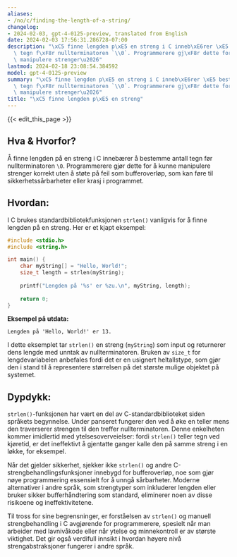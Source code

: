 ```yaml
---
aliases:
- /no/c/finding-the-length-of-a-string/
changelog:
- 2024-02-03, gpt-4-0125-preview, translated from English
date: 2024-02-03 17:56:31.286728-07:00
description: "\xC5 finne lengden p\xE5 en streng i C inneb\xE6rer \xE5 bestemme antall\
  \ tegn f\xF8r nullterminatoren `\\0`. Programmerere gj\xF8r dette for \xE5 kunne\
  \ manipulere strenger\u2026"
lastmod: 2024-02-18 23:08:54.384592
model: gpt-4-0125-preview
summary: "\xC5 finne lengden p\xE5 en streng i C inneb\xE6rer \xE5 bestemme antall\
  \ tegn f\xF8r nullterminatoren `\\0`. Programmerere gj\xF8r dette for \xE5 kunne\
  \ manipulere strenger\u2026"
title: "\xC5 finne lengden p\xE5 en streng"
---
```


{{< edit_this_page >}}

## Hva & Hvorfor?
Å finne lengden på en streng i C innebærer å bestemme antall tegn før nullterminatoren `\0`. Programmerere gjør dette for å kunne manipulere strenger korrekt uten å støte på feil som bufferoverløp, som kan føre til sikkerhetssårbarheter eller krasj i programmet.

## Hvordan:
I C brukes standardbibliotekfunksjonen `strlen()` vanligvis for å finne lengden på en streng. Her er et kjapt eksempel:

```c
#include <stdio.h>
#include <string.h>

int main() {
    char myString[] = "Hello, World!";
    size_t length = strlen(myString);
    
    printf("Lengden på '%s' er %zu.\n", myString, length);
    
    return 0;
}
```

**Eksempel på utdata:**
```
Lengden på 'Hello, World!' er 13.
```

I dette eksemplet tar `strlen()` en streng (`myString`) som input og returnerer dens lengde med unntak av nullterminatoren. Bruken av `size_t` for lengdevariabelen anbefales fordi det er en usignert heltallstype, som gjør den i stand til å representere størrelsen på det største mulige objektet på systemet.

## Dypdykk:
`strlen()`-funksjonen har vært en del av C-standardbiblioteket siden språkets begynnelse. Under panseret fungerer den ved å øke en teller mens den traverserer strengen til den treffer nullterminatoren. Denne enkelheten kommer imidlertid med ytelsesoverveielser: fordi `strlen()` teller tegn ved kjøretid, er det ineffektivt å gjentatte ganger kalle den på samme streng i en løkke, for eksempel.

Når det gjelder sikkerhet, sjekker ikke `strlen()` og andre C-strengbehandlingsfunksjoner innebygd for bufferoverløp, noe som gjør nøye programmering essensielt for å unngå sårbarheter. Moderne alternativer i andre språk, som strengtyper som inkluderer lengden eller bruker sikker bufferhåndtering som standard, eliminerer noen av disse risikoene og ineffektivitetene.

Til tross for sine begrensninger, er forståelsen av `strlen()` og manuell strengbehandling i C avgjørende for programmerere, spesielt når man arbeider med lavnivåkode eller når ytelse og minnekontroll er av største viktighet. Det gir også verdifull innsikt i hvordan høyere nivå strengabstraksjoner fungerer i andre språk.

